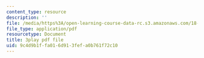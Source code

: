 ```yaml
---
content_type: resource
description: ''
file: /media/https%3A/open-learning-course-data-rc.s3.amazonaws.com/18-086-mathematical-methods-for-engineers-ii-spring-2006/9c4d9b1ffa016d913fefa0b761f72c10_kyx2QgGkEpc.pdf
file_type: application/pdf
resourcetype: Document
title: 3play pdf file
uid: 9c4d9b1f-fa01-6d91-3fef-a0b761f72c10
---
```

